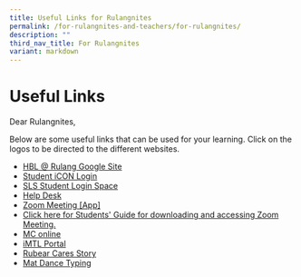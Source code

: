 ```yaml
---
title: Useful Links for Rulangnites
permalink: /for-rulangnites-and-teachers/for-rulangnites/
description: ""
third_nav_title: For Rulangnites
variant: markdown
---
```

# Useful Links

Dear Rulangnites,

Below are some useful links that can be used for your learning. Click on the logos to be directed to the different websites. 

* [HBL @ Rulang Google Site](https://sites.google.com/moe.edu.sg/hblrulang/home)
* [Student iCON Login](https://workspace.google.com/dashboard)
* [SLS Student Login Space](https://vle.learning.moe.edu.sg/login)
* [Help Desk ](https://www.learning.moe.edu.sg/sls/user-guide/vle/logintroubleshooting/index.html)
* [Zoom Meeting [App]](https://zoom.us/)
* [Click here for Students' Guide for downloading and accessing Zoom Meeting.](/files/Students'%20Guide%20to%20Video%20Conferencing%20with%20Teachers%20Using%20Zoom%20for%20HBL.pdf)
* [MC online](https://www.mconline.sg/LEAD/login/lms_login.aspx)
* [iMTL Portal](https://imtl.moe.edu.sg/cos/o.x?c=/ca7_imtl/user&func=login)
* [Rubear Cares Story](https://drive.google.com/file/d/1CF2ltXl7v4teT6g5g5OP0vtZhgnmSSw7/view)
* [Mat Dance Typing](https://www.bbc.co.uk/bitesize/topics/zf2f9j6/articles/z3c6tfr#z34thyc)